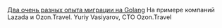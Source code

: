 [Два очень разных опыта миграции на Golang](https://go-talks.appspot.com/github.com/yvasiyarov/meetup-23-09-2018/index.slide#1) 
На примере компаний Lazada и Ozon.Travel. Yuriy Vasiyarov, CTO Ozon.Travel

